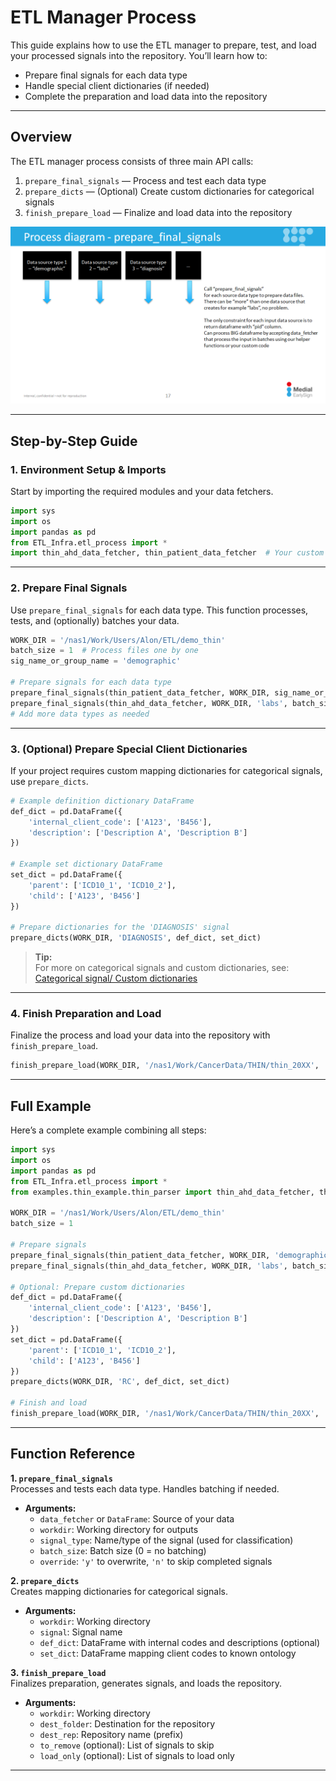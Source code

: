 # ETL Manager Process

This guide explains how to use the ETL manager to prepare, test, and load your processed signals into the repository. You’ll learn how to:

- Prepare final signals for each data type
- Handle special client dictionaries (if needed)
- Complete the preparation and load data into the repository

---

## Overview

The ETL manager process consists of three main API calls:

1. `prepare_final_signals` — Process and test each data type
2. `prepare_dicts` — (Optional) Create custom dictionaries for categorical signals
3. `finish_prepare_load` — Finalize and load data into the repository

<img src="/attachments/13402629/14811579.png"/>

---

## Step-by-Step Guide

### 1. Environment Setup & Imports

Start by importing the required modules and your data fetchers.

```python
import sys
import os
import pandas as pd
from ETL_Infra.etl_process import *
import thin_ahd_data_fetcher, thin_patient_data_fetcher  # Your custom fetchers
```

---

### 2. Prepare Final Signals

Use `prepare_final_signals` for each data type. This function processes, tests, and (optionally) batches your data.

```python
WORK_DIR = '/nas1/Work/Users/Alon/ETL/demo_thin'
batch_size = 1  # Process files one by one
sig_name_or_group_name = 'demographic'

# Prepare signals for each data type
prepare_final_signals(thin_patient_data_fetcher, WORK_DIR, sig_name_or_group_name, batch_size, override='n')
prepare_final_signals(thin_ahd_data_fetcher, WORK_DIR, 'labs', batch_size, override='n')
# Add more data types as needed
```

---

### 3. (Optional) Prepare Special Client Dictionaries

If your project requires custom mapping dictionaries for categorical signals, use `prepare_dicts`.

```python
# Example definition dictionary DataFrame
def_dict = pd.DataFrame({
    'internal_client_code': ['A123', 'B456'],
    'description': ['Description A', 'Description B']
})

# Example set dictionary DataFrame
set_dict = pd.DataFrame({
    'parent': ['ICD10_1', 'ICD10_2'],
    'child': ['A123', 'B456']
})

# Prepare dictionaries for the 'DIAGNOSIS' signal
prepare_dicts(WORK_DIR, 'DIAGNOSIS', def_dict, set_dict)
```

> **Tip:**  
> For more on categorical signals and custom dictionaries, see:  
> [Categorical signal/ Custom dictionaries](ETL%20Processing%20Code%20Unit%20Tutorial/Categorical%20signal_%20Custom%20dictionaries.md)

---

### 4. Finish Preparation and Load

Finalize the process and load your data into the repository with `finish_prepare_load`.

```python
finish_prepare_load(WORK_DIR, '/nas1/Work/CancerData/THIN/thin_20XX', 'thin')
```

---

## Full Example

Here’s a complete example combining all steps:

```python
import sys
import os
import pandas as pd
from ETL_Infra.etl_process import *
from examples.thin_example.thin_parser import thin_ahd_data_fetcher, thin_patient_data_fetcher

WORK_DIR = '/nas1/Work/Users/Alon/ETL/demo_thin'
batch_size = 1

# Prepare signals
prepare_final_signals(thin_patient_data_fetcher, WORK_DIR, 'demographic', batch_size, override='n')
prepare_final_signals(thin_ahd_data_fetcher, WORK_DIR, 'labs', batch_size, override='n')

# Optional: Prepare custom dictionaries
def_dict = pd.DataFrame({
    'internal_client_code': ['A123', 'B456'],
    'description': ['Description A', 'Description B']
})
set_dict = pd.DataFrame({
    'parent': ['ICD10_1', 'ICD10_2'],
    'child': ['A123', 'B456']
})
prepare_dicts(WORK_DIR, 'RC', def_dict, set_dict)

# Finish and load
finish_prepare_load(WORK_DIR, '/nas1/Work/CancerData/THIN/thin_20XX', 'thin')
```

---

## Function Reference

**1. `prepare_final_signals`**  
Processes and tests each data type. Handles batching if needed.

- **Arguments:**
  - `data_fetcher` or `DataFrame`: Source of your data
  - `workdir`: Working directory for outputs
  - `signal_type`: Name/type of the signal (used for classification)
  - `batch_size`: Batch size (0 = no batching)
  - `override`: `'y'` to overwrite, `'n'` to skip completed signals

**2. `prepare_dicts`**  
Creates mapping dictionaries for categorical signals.

- **Arguments:**
  - `workdir`: Working directory
  - `signal`: Signal name
  - `def_dict`: DataFrame with internal codes and descriptions (optional)
  - `set_dict`: DataFrame mapping client codes to known ontology

**3. `finish_prepare_load`**  
Finalizes preparation, generates signals, and loads the repository.

- **Arguments:**
  - `workdir`: Working directory
  - `dest_folder`: Destination for the repository
  - `dest_rep`: Repository name (prefix)
  - `to_remove` (optional): List of signals to skip
  - `load_only` (optional): List of signals to load only

---

